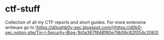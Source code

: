 # ctf-stuff
Collection of all my CTF reports and short guides.
For more extensive writeups go to [https://d0ughb0y-sec.blogspot.com/](https://d0b0-sec.notion.site/Tin-l-Security-Blog-1b0a367f848f80e79b59c82f054c2063)
